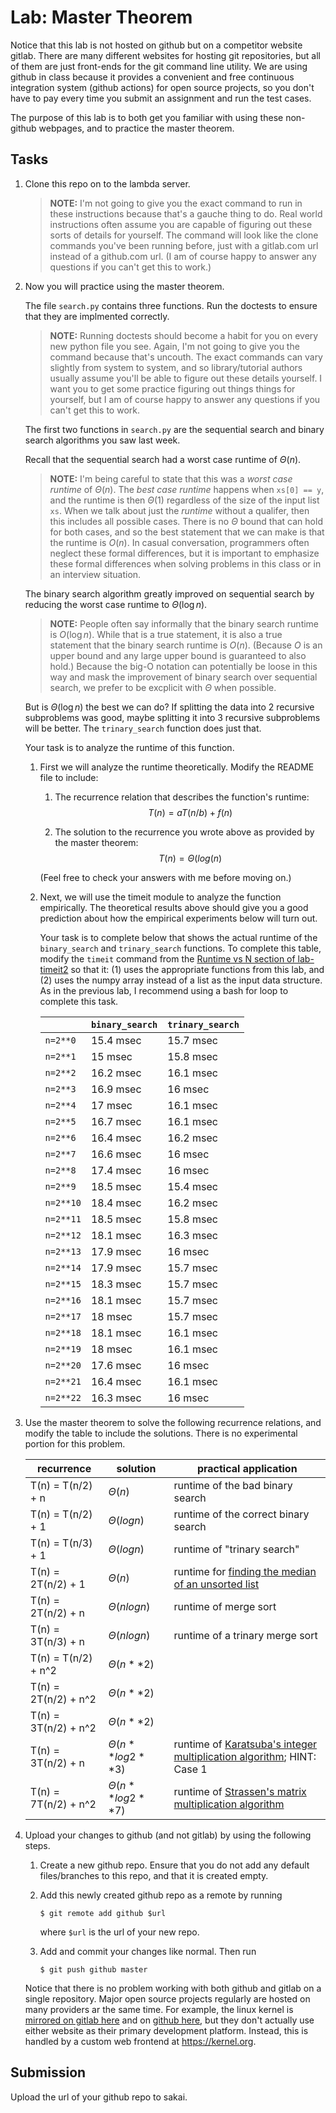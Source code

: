 # Lab: Master Theorem

Notice that this lab is not hosted on github but on a competitor website gitlab.
There are many different websites for hosting git repositories,
but all of them are just front-ends for the git command line utility.
We are using github in class because it provides a convenient and free continuous integration system (github actions) for open source projects,
so you don't have to pay every time you submit an assignment and run the test cases.

The purpose of this lab is to both get you familiar with using these non-github webpages, and to practice the master theorem.

## Tasks

1. Clone this repo on to the lambda server.

    > **NOTE:**
    > I'm not going to give you the exact command to run in these instructions because that's a gauche thing to do.
    > Real world instructions often assume you are capable of figuring out these sorts of details for yourself.
    > The command will look like the clone commands you've been running before, just with a gitlab.com url instead of a github.com url.
    > (I am of course happy to answer any questions if you can't get this to work.)

1. Now you will practice using the master theorem.

    The file `search.py` contains three functions.
    Run the doctests to ensure that they are implmented correctly.

    > **NOTE:**
    > Running doctests should become a habit for you on every new python file you see.
    > Again, I'm not going to give you the command because that's uncouth.
    > The exact commands can vary slightly from system to system,
    > and so library/tutorial authors usually assume you'll be able to figure out these details yourself.
    > I want you to get some practice figuring out things things for yourself,
    > but I am of course happy to answer any questions if you can't get this to work.

    The first two functions in `search.py` are the sequential search and binary search algorithms you saw last week.

    Recall that the sequential search had a worst case runtime of $\Theta(n)$.

    > **NOTE:**
    > I'm being careful to state that this was a *worst case runtime* of $\Theta(n)$.
    > The *best case runtime* happens when `xs[0] == y`,
    > and the runtime is then $\Theta(1)$ regardless of the size of the input list `xs`.
    > When we talk about just the *runtime* without a qualifer,
    > then this includes all possible cases.
    > There is no $\Theta$ bound that can hold for both cases,
    > and so the best statement that we can make is that the runtime is $O(n)$.
    > In casual conversation, programmers often neglect these formal differences,
    > but it is important to emphasize these formal differences when solving problems in this class or in an interview situation.

    The binary search algorithm greatly improved on sequential search by reducing the worst case runtime to $\Theta(\log n)$.

    > **NOTE:**
    > People often say informally that the binary search runtime is $O(\log n)$.
    > While that is a true statement, it is also a true statement that the binary search runtime is $O(n)$.
    > (Because $O$ is an upper bound and any large upper bound is guaranteed to also hold.)
    > Because the big-O notation can potentially be loose in this way and mask the improvement of binary search over sequential search,
    > we prefer to be excplicit with $\Theta$ when possible.

    But is $\Theta(\log n)$ the best we can do?
    If splitting the data into 2 recursive subproblems was good,
    maybe splitting it into 3 recursive subproblems will be better.
    The `trinary_search` function does just that.

    Your task is to analyze the runtime of this function.

    1. First we will analyze the runtime theoretically.
        Modify the README file to include:
    
        1. The recurrence relation that describes the function's runtime:
            $$T(n) = aT(n/b) + f(n)$$

        1. The solution to the recurrence you wrote above as provided by the master theorem:
            $$T(n) = \Theta(log(n)$$

        (Feel free to check your answers with me before moving on.)
    
    1. Next, we will use the timeit module to analyze the function empirically.
        The theoretical results above should give you a good prediction about how the empirical experiments below will turn out.

        Your task is to complete below that shows the actual runtime of the `binary_search` and `trinary_search` functions.
        To complete this table, modify the `timeit` command from the [Runtime vs N section of lab-timeit2](https://github.com/mikeizbicki/lab-timeit2#runtime-vs-n) so that it: (1) uses the appropriate functions from this lab, and (2) uses the numpy array instead of a list as the input data structure.
        As in the previous lab, I recommend using a bash for loop to complete this task.

        |                | `binary_search`           | `trinary_search`      |
        | -------------- | ------------------------- | --------------------- | 
        | `n=2**0`       |15.4 msec                  |15.7 msec              |
        | `n=2**1`       |15 msec                    |15.8 msec              |
        | `n=2**2`       |16.2 msec                  |16.1 msec              |
        | `n=2**3`       |16.9 msec                  |16 msec                |
        | `n=2**4`       |17 msec                    |16.1 msec              |
        | `n=2**5`       |16.7 msec                  |16.1 msec              |
        | `n=2**6`       |16.4 msec                  |16.2 msec              |
        | `n=2**7`       |16.6 msec                  |16 msec                |
        | `n=2**8`       |17.4 msec                  |16 msec                |
        | `n=2**9`       |18.5 msec                  |15.4 msec              |
        | `n=2**10`      |18.4 msec                  |16.2 msec              |
        | `n=2**11`      |18.5 msec                  |15.8 msec              |
        | `n=2**12`      |18.1 msec                  |16.3 msec              |
        | `n=2**13`      |17.9 msec                  |16 msec                |
        | `n=2**14`      |17.9 msec                  |15.7 msec              |
        | `n=2**15`      |18.3 msec                  |15.7 msec              |
        | `n=2**16`      |18.1 msec                  |15.7 msec              |
        | `n=2**17`      |18 msec                    |15.7 msec              |
        | `n=2**18`      |18.1 msec                  |16.1 msec              |
        | `n=2**19`      |18 msec                    |16.1 msec              |
        | `n=2**20`      |17.6 msec                  |16 msec                |
        | `n=2**21`      |16.4 msec                  |16.1 msec              |
        | `n=2**22`      |16.3 msec                  |16 msec                |


1. Use the master theorem to solve the following recurrence relations,
    and modify the table to include the solutions.
    There is no experimental portion for this problem.

    | recurrence           | solution                       | practical application                     |
    | -------------------- | ------------------------------ | ----------------------------------------- |
    | T(n) = T(n/2) + n    | $\Theta(n                    )$ | runtime of the bad binary search          |
    | T(n) = T(n/2) + 1    | $\Theta(logn                 )$ | runtime of the correct binary search      |
    | T(n) = T(n/3) + 1    | $\Theta(logn                )$ | runtime of "trinary search"               |
    | T(n) = 2T(n/2) + 1   | $\Theta(n                    )$ | runtime for [finding the median of an unsorted list](https://en.wikipedia.org/wiki/Quickselect) |
    | T(n) = 2T(n/2) + n   | $\Theta(nlogn                    )$ | runtime of merge sort                     |
    | T(n) = 3T(n/3) + n   | $\Theta(nlogn                    )$ | runtime of a trinary merge sort           |
    | T(n) = T(n/2) + n^2  | $\Theta(n**2                    )$ |                                           |
    | T(n) = 2T(n/2) + n^2 | $\Theta(n**2                    )$ |                                           |
    | T(n) = 3T(n/2) + n^2 | $\Theta(n**2                    )$ |                                           |
    | T(n) = 3T(n/2) + n   | $\Theta(n**log2**3                    )$ | runtime of [Karatsuba's integer multiplication algorithm](https://en.wikipedia.org/wiki/Karatsuba_algorithm); HINT: Case 1 |
    | T(n) = 7T(n/2) + n^2 | $\Theta(n**log2**7                   )$ | runtime of [Strassen's matrix multiplication algorithm](https://en.wikipedia.org/wiki/Strassen_algorithm) |

1. Upload your changes to github (and not gitlab) by using the following steps.

    1. Create a new github repo.
        Ensure that you do not add any default files/branches to this repo, and that it is created empty.

    1. Add this newly created github repo as a remote by running
        ```
        $ git remote add github $url
        ```
        where `$url` is the url of your new repo.

    1. Add and commit your changes like normal.
        Then run
        ```
        $ git push github master
        ```
    
    Notice that there is no problem working with both github and gitlab on a single repository.
    Major open source projects regularly are hosted on many providers ar the same time.
    For example, the linux kernel is [mirrored on gitlab here](https://gitlab.com/linux-kernel/linux) and on [github here](https://github.com/torvalds/linux),
    but they don't actually use either website as their primary development platform.
    Instead, this is handled by a custom web frontend at <https://kernel.org>.

## Submission

Upload the url of your github repo to sakai.
